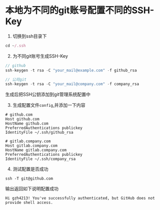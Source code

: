 # 本地为不同的git账号配置不同的SSH-Key

1. 切换到ssh目录下
````js
cd ~/.ssh
````

2. 为不同git账号生成SSH-Key
````js
// github
ssh-keygen -t rsa -C "your_mail@example.com" -f github_rsa

// 公司git
ssh-keygen -t rsa -C "your_mail@company.com" -f company_rsa
````

生成后把SSH公钥添加到git管理系统配置中

3. 生成配置文件`config`,并添加一下内容
````
# github.com
Host github.com
HostName github.com
PreferredAuthentications publickey
IdentityFile ~/.ssh/github_rsa

# gitlab.company.com
Host gitlab.company.com
HostName gitlab.company.com
PreferredAuthentications publickey
IdentityFile ~/.ssh/company_rsa
````

4. 测试配置是否成功
````
ssh -T git@github.com
````

输出返回如下说明配置成功
````
Hi gzh4213! You've successfully authenticated, but GitHub does not provide shell access.

````